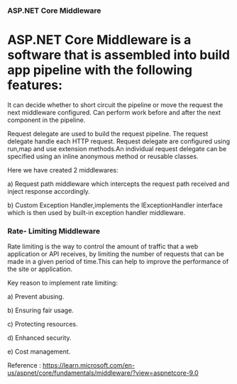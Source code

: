 ### ASP.NET Core Middleware ###

# ASP.NET Core Middleware is a software that is assembled into build app pipeline with the following features:

It can decide whether to short circuit the pipeline or move the request the next middleware configured.
Can perform work before and after the next component in the pipeline.

Request delegate are used to build the request pipeline. The request delegate handle each HTTP request.
Request delegate are configured using run,map and use extension methods.An individual request delegate can be specified using an inline anonymous method or reusable classes.

Here we have created 2 middlewares:

a) Request path middleware which intercepts the request path received and inject response accordingly.

b) Custom Exception Handler,implements the IExceptionHandler interface which is then used by built-in exception handler middleware.

### Rate- Limiting Middleware ###

Rate limiting is the way to control the amount of traffic that a web application or API receives, by limiting the number 
of requests that can be made in a given period of time.This can help to improve the performance of the site or application.

Key reason to implement rate limiting:

a) Prevent abusing.

b) Ensuring fair usage.
	
c) Protecting resources.
	
d) Enhanced security.
	
e) Cost management.

Reference : https://learn.microsoft.com/en-us/aspnet/core/fundamentals/middleware/?view=aspnetcore-9.0


